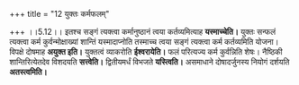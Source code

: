 +++
title = "12 युक्तः कर्मफलम्"

+++
।।5.12।। इतश्च सङ्गं त्यक्त्वा कर्मानुष्ठानं त्वया कर्तव्यमित्याह
**यस्माच्चेति।** युक्तः सन्फलं त्यक्त्वा कर्म कुर्वन्मोक्षाख्यां शान्तिं
यस्मादाप्नोति तस्माच्च त्वया सङ्गं त्यक्त्वा कर्म कर्तव्यमिति योजना।
विपक्षे दोषमाह **अयुक्त इति।** युक्तत्वं व्याकरोति **ईश्वरायेति।** फलं
परित्यज्य कर्म कुर्वन्निति शेषः। नैष्ठिकी शान्तिरित्येतदेव विशदयति
**सत्त्वेति।** द्वितीयमर्धं विभजते **यस्त्विति।** असमाधाने दोषादर्जुनस्य
नियोगं दर्शयति **अतस्त्वमिति।**
